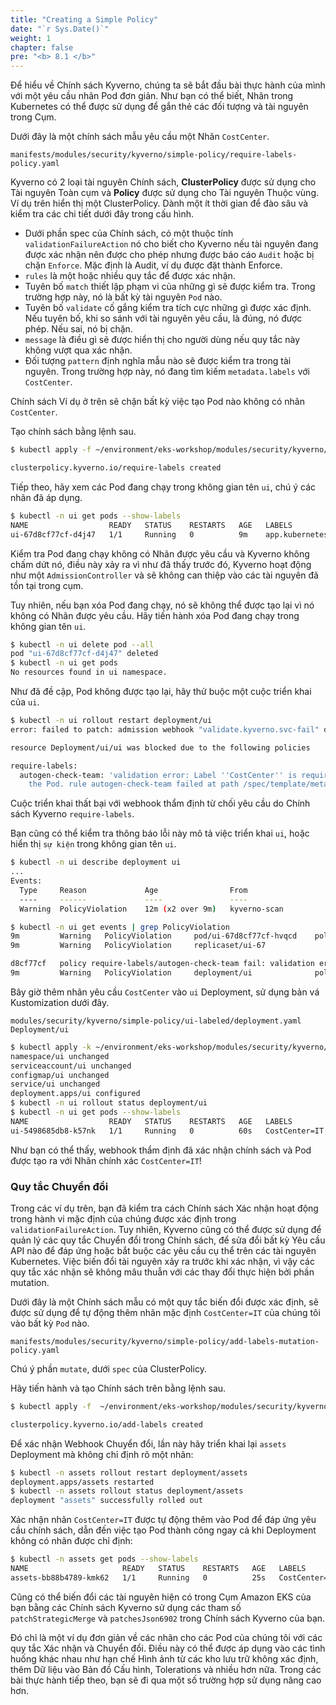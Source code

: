 ```yaml
---
title: "Creating a Simple Policy"
date: "`r Sys.Date()`"
weight: 1
chapter: false
pre: "<b> 8.1 </b>"
---
```


Để hiểu về Chính sách Kyverno, chúng ta sẽ bắt đầu bài thực hành của mình với một yêu cầu nhãn Pod đơn giản. Như bạn có thể biết, Nhãn trong Kubernetes có thể được sử dụng để gắn thẻ các đối tượng và tài nguyên trong Cụm.

Dưới đây là một chính sách mẫu yêu cầu một Nhãn `CostCenter`.

```file
manifests/modules/security/kyverno/simple-policy/require-labels-policy.yaml
```

Kyverno có 2 loại tài nguyên Chính sách, **ClusterPolicy** được sử dụng cho Tài nguyên Toàn cụm và **Policy** được sử dụng cho Tài nguyên Thuộc vùng. Ví dụ trên hiển thị một ClusterPolicy. Dành một ít thời gian để đào sâu và kiểm tra các chi tiết dưới đây trong cấu hình.

- Dưới phần spec của Chính sách, có một thuộc tính `validationFailureAction` nó cho biết cho Kyverno nếu tài nguyên đang được xác nhận nên được cho phép nhưng được báo cáo `Audit` hoặc bị chặn `Enforce`. Mặc định là Audit, ví dụ được đặt thành Enforce.
- `rules` là một hoặc nhiều quy tắc để được xác nhận.
- Tuyên bố `match` thiết lập phạm vi của những gì sẽ được kiểm tra. Trong trường hợp này, nó là bất kỳ tài nguyên `Pod` nào.
- Tuyên bố `validate` cố gắng kiểm tra tích cực những gì được xác định. Nếu tuyên bố, khi so sánh với tài nguyên yêu cầu, là đúng, nó được phép. Nếu sai, nó bị chặn.
- `message` là điều gì sẽ được hiển thị cho người dùng nếu quy tắc này không vượt qua xác nhận.
- Đối tượng `pattern` định nghĩa mẫu nào sẽ được kiểm tra trong tài nguyên. Trong trường hợp này, nó đang tìm kiếm `metadata.labels` với `CostCenter`.

Chính sách Ví dụ ở trên sẽ chặn bất kỳ việc tạo Pod nào không có nhãn `CostCenter`.

Tạo chính sách bằng lệnh sau.

```bash
$ kubectl apply -f ~/environment/eks-workshop/modules/security/kyverno/simple-policy/require-labels-policy.yaml

clusterpolicy.kyverno.io/require-labels created
```

Tiếp theo, hãy xem các Pod đang chạy trong không gian tên `ui`, chú ý các nhãn đã áp dụng.

```bash
$ kubectl -n ui get pods --show-labels
NAME                  READY   STATUS    RESTARTS   AGE   LABELS
ui-67d8cf77cf-d4j47   1/1     Running   0          9m    app.kubernetes.io/component=service,app.kubernetes.io/created-by=eks-workshop,app.kubernetes.io/instance=ui,app.kubernetes.io/name=ui,pod-template-hash=67d8cf77cf
```

Kiểm tra Pod đang chạy không có Nhãn được yêu cầu và Kyverno không chấm dứt nó, điều này xảy ra vì như đã thấy trước đó, Kyverno hoạt động như một `AdmissionController` và sẽ không can thiệp vào các tài nguyên đã tồn tại trong cụm.

Tuy nhiên, nếu bạn xóa Pod đang chạy, nó sẽ không thể được tạo lại vì nó không có Nhãn được yêu cầu. Hãy tiến hành xóa Pod đang chạy trong không gian tên `ui`.

```bash
$ kubectl -n ui delete pod --all
pod "ui-67d8cf77cf-d4j47" deleted
$ kubectl -n ui get pods
No resources found in ui namespace.
```

Như đã đề cập, Pod không được tạo lại, hãy thử buộc một cuộc triển khai của `ui`.

```bash expectError=true
$ kubectl -n ui rollout restart deployment/ui
error: failed to patch: admission webhook "validate.kyverno.svc-fail" denied the request: 

resource Deployment/ui/ui was blocked due to the following policies 

require-labels:
  autogen-check-team: 'validation error: Label ''CostCenter'' is required to deploy
    the Pod. rule autogen-check-team failed at path /spec/template/metadata/labels/CostCenter/'
```

Cuộc triển khai thất bại với webhook thẩm định từ chối yêu cầu do Chính sách Kyverno `require-labels`.

Bạn cũng có thể kiểm tra thông báo lỗi này mô tả việc triển khai `ui`, hoặc hiển thị `sự kiện` trong không gian tên `ui`.

```bash
$ kubectl -n ui describe deployment ui
...
Events:
  Type     Reason             Age                From                   Message
  ----     ------             ----               ----                   -------
  Warning  PolicyViolation    12m (x2 over 9m)   kyverno-scan           policy require-labels/autogen-check-team fail: validation error: Label 'CostCenter' is required to deploy the Pod. rule autogen-check-team failed at path /spec/template/metadata/labels/CostCenter/

$ kubectl -n ui get events | grep PolicyViolation
9m         Warning   PolicyViolation     pod/ui-67d8cf77cf-hvqcd    policy require-labels/check-team fail: validation error: Label 'CostCenter' is required to deploy the Pod. rule check-team failed at path /metadata/labels/CostCenter/
9m         Warning   PolicyViolation     replicaset/ui-67

d8cf77cf   policy require-labels/autogen-check-team fail: validation error: Label 'CostCenter' is required to deploy the Pod. rule autogen-check-team failed at path /spec/template/metadata/labels/CostCenter/
9m         Warning   PolicyViolation     deployment/ui              policy require-labels/autogen-check-team fail: validation error: Label 'CostCenter' is required to deploy the Pod. rule autogen-check-team failed at path /spec/template/metadata/labels/CostCenter/
```

Bây giờ thêm nhãn yêu cầu `CostCenter` vào `ui` Deployment, sử dụng bản vá Kustomization dưới đây.

```kustomization
modules/security/kyverno/simple-policy/ui-labeled/deployment.yaml
Deployment/ui
```

```bash
$ kubectl apply -k ~/environment/eks-workshop/modules/security/kyverno/simple-policy/ui-labeled
namespace/ui unchanged
serviceaccount/ui unchanged
configmap/ui unchanged
service/ui unchanged
deployment.apps/ui configured
$ kubectl -n ui rollout status deployment/ui
$ kubectl -n ui get pods --show-labels
NAME                  READY   STATUS    RESTARTS   AGE   LABELS
ui-5498685db8-k57nk   1/1     Running   0          60s   CostCenter=IT,app.kubernetes.io/component=service,app.kubernetes.io/created-by=eks-workshop,app.kubernetes.io/instance=ui,app.kubernetes.io/name=ui,pod-template-hash=5498685db8
```

Như bạn có thể thấy, webhook thẩm định đã xác nhận chính sách và Pod được tạo ra với Nhãn chính xác `CostCenter=IT`!

### Quy tắc Chuyển đổi

Trong các ví dụ trên, bạn đã kiểm tra cách Chính sách Xác nhận hoạt động trong hành vi mặc định của chúng được xác định trong `validationFailureAction`. Tuy nhiên, Kyverno cũng có thể được sử dụng để quản lý các quy tắc Chuyển đổi trong Chính sách, để sửa đổi bất kỳ Yêu cầu API nào để đáp ứng hoặc bắt buộc các yêu cầu cụ thể trên các tài nguyên Kubernetes. Việc biến đổi tài nguyên xảy ra trước khi xác nhận, vì vậy các quy tắc xác nhận sẽ không mâu thuẫn với các thay đổi thực hiện bởi phần mutation.

Dưới đây là một Chính sách mẫu có một quy tắc biến đổi được xác định, sẽ được sử dụng để tự động thêm nhãn mặc định `CostCenter=IT` của chúng tôi vào bất kỳ `Pod` nào.

```file
manifests/modules/security/kyverno/simple-policy/add-labels-mutation-policy.yaml
```

Chú ý phần `mutate`, dưới `spec` của ClusterPolicy.

Hãy tiến hành và tạo Chính sách trên bằng lệnh sau.

```bash
$ kubectl apply -f  ~/environment/eks-workshop/modules/security/kyverno/simple-policy/add-labels-mutation-policy.yaml

clusterpolicy.kyverno.io/add-labels created
```

Để xác nhận Webhook Chuyển đổi, lần này hãy triển khai lại `assets` Deployment mà không chỉ định rõ một nhãn:

```bash
$ kubectl -n assets rollout restart deployment/assets
deployment.apps/assets restarted
$ kubectl -n assets rollout status deployment/assets
deployment "assets" successfully rolled out
```

Xác nhận nhãn `CostCenter=IT` được tự động thêm vào Pod để đáp ứng yêu cầu chính sách, dẫn đến việc tạo Pod thành công ngay cả khi Deployment không có nhãn được chỉ định:

```bash
$ kubectl -n assets get pods --show-labels 
NAME                     READY   STATUS    RESTARTS   AGE   LABELS
assets-bb88b4789-kmk62   1/1     Running   0          25s   CostCenter=IT,app.kubernetes.io/component=service,app.kubernetes.io/created-by=eks-workshop,app.kubernetes.io/instance=assets,app.kubernetes.io/name=assets,pod-template-hash=bb88b4789
```

Cũng có thể biến đổi các tài nguyên hiện có trong Cụm Amazon EKS của bạn bằng các Chính sách Kyverno sử dụng các tham số `patchStrategicMerge` và `patchesJson6902` trong Chính sách Kyverno của bạn.

Đó chỉ là một ví dụ đơn giản về các nhãn cho các Pod của chúng tôi với các quy tắc Xác nhận và Chuyển đổi. Điều này có thể được áp dụng vào các tình huống khác nhau như hạn chế Hình ảnh từ các kho lưu trữ không xác định, thêm Dữ liệu vào Bản đồ Cấu hình, Tolerations và nhiều hơn nữa. Trong các bài thực hành tiếp theo, bạn sẽ đi qua một số trường hợp sử dụng nâng cao hơn.